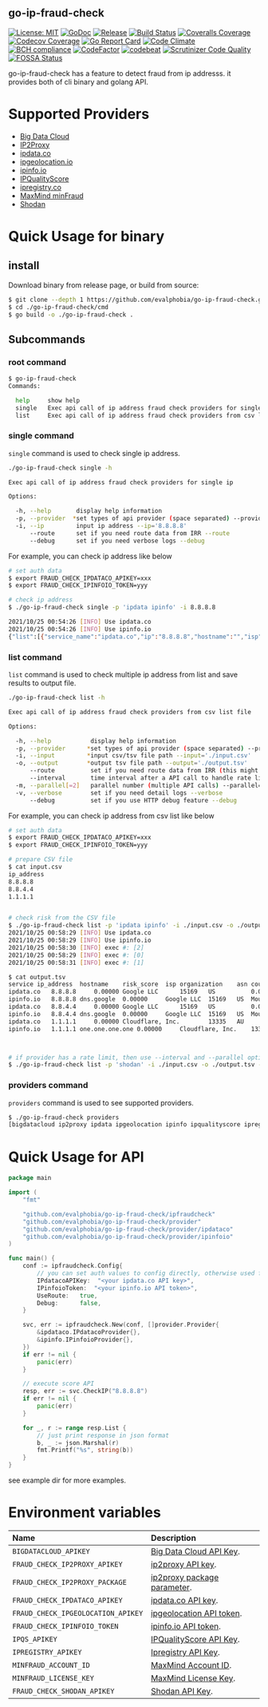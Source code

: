 go-ip-fraud-check
----

[![License: MIT][401]][402] [![GoDoc][101]][102] [![Release][103]][104] [![Build Status][201]][202] [![Coveralls Coverage][203]][204] [![Codecov Coverage][205]][206]
[![Go Report Card][301]][302] [![Code Climate][303]][304] [![BCH compliance][305]][306] [![CodeFactor][307]][308] [![codebeat][309]][310] [![Scrutinizer Code Quality][311]][312] [![FOSSA Status][403]][404]


<!-- Basic -->

[101]: https://godoc.org/github.com/evalphobia/go-ip-fraud-check?status.svg
[102]: https://godoc.org/github.com/evalphobia/go-ip-fraud-check
[103]: https://img.shields.io/github/release/evalphobia/go-ip-fraud-check.svg
[104]: https://github.com/evalphobia/go-ip-fraud-check/releases/latest
[105]: https://img.shields.io/github/downloads/evalphobia/go-ip-fraud-check/total.svg?maxAge=1800
[106]: https://github.com/evalphobia/go-ip-fraud-check/releases
[107]: https://img.shields.io/github/stars/evalphobia/go-ip-fraud-check.svg
[108]: https://github.com/evalphobia/go-ip-fraud-check/stargazers


<!-- Testing -->

[201]: https://github.com/evalphobia/go-ip-fraud-check/workflows/test/badge.svg
[202]: https://github.com/evalphobia/go-ip-fraud-check/actions?query=workflow%3Atest
[203]: https://coveralls.io/repos/evalphobia/go-ip-fraud-check/badge.svg?branch=master&service=github
[204]: https://coveralls.io/github/evalphobia/go-ip-fraud-check?branch=master
[205]: https://codecov.io/gh/evalphobia/go-ip-fraud-check/branch/master/graph/badge.svg
[206]: https://codecov.io/gh/evalphobia/go-ip-fraud-check


<!-- Code Quality -->

[301]: https://goreportcard.com/badge/github.com/evalphobia/go-ip-fraud-check
[302]: https://goreportcard.com/report/github.com/evalphobia/go-ip-fraud-check
[303]: https://codeclimate.com/github/evalphobia/go-ip-fraud-check/badges/gpa.svg
[304]: https://codeclimate.com/github/evalphobia/go-ip-fraud-check
[305]: https://bettercodehub.com/edge/badge/evalphobia/go-ip-fraud-check?branch=master
[306]: https://bettercodehub.com/
[307]: https://www.codefactor.io/repository/github/evalphobia/go-ip-fraud-check/badge
[308]: https://www.codefactor.io/repository/github/evalphobia/go-ip-fraud-check
[309]: https://codebeat.co/badges/142f5ca7-da37-474f-9264-f708ade08b5c
[310]: https://codebeat.co/projects/github-com-evalphobia-go-ip-fraud-check-master
[311]: https://scrutinizer-ci.com/g/evalphobia/go-ip-fraud-check/badges/quality-score.png?b=master
[312]: https://scrutinizer-ci.com/g/evalphobia/go-ip-fraud-check/?branch=master

<!-- License -->
[401]: https://img.shields.io/badge/License-MIT-blue.svg
[402]: LICENSE.md
[403]: https://app.fossa.com/api/projects/git%2Bgithub.com%2Fevalphobia%2Fgo-ip-fraud-check.svg?type=shield
[404]: https://app.fossa.com/projects/git%2Bgithub.com%2Fevalphobia%2Fgo-ip-fraud-check?ref=badge_shield


go-ip-fraud-check has a feature to detect fraud from ip addresss.
it provides both of cli binary and golang API.

# Supported Providers

- [Big Data Cloud](https://www.bigdatacloud.com/)
- [IP2Proxy](https://www.ip2location.com/web-service/ip2proxy)
- [ipdata.co](https://ipdata.co/)
- [ipgeolocation.io](https://ipgeolocation.io/)
- [ipinfo.io](https://ipinfo.io/)
- [IPQualityScore](https://www.ipqualityscore.com/)
- [ipregistry.co](https://ipregistry.co/)
- [MaxMind minFraud](https://www.maxmind.com/en/solutions/minfraud-services/)
- [Shodan](https://sodan.io/)


# Quick Usage for binary

## install

Download binary from release page, or build from source:

```bash
$ git clone --depth 1 https://github.com/evalphobia/go-ip-fraud-check.git
$ cd ./go-ip-fraud-check/cmd
$ go build -o ./go-ip-fraud-check .
```

## Subcommands

### root command

```bash
$ go-ip-fraud-check
Commands:

  help     show help
  single   Exec api call of ip address fraud check providers for single ip
  list     Exec api call of ip address fraud check providers from csv list file
```

### single command

`single` command is used to check single ip address.

```bash
./go-ip-fraud-check single -h

Exec api call of ip address fraud check providers for single ip

Options:

  -h, --help       display help information
  -p, --provider  *set types of api provider (space separated) --provider='ipdata ipinfo minfraud'
  -i, --ip         input ip address --ip='8.8.8.8'
      --route      set if you need route data from IRR --route
      --debug      set if you need verbose logs --debug
```

For example, you can check ip address like below

```bash
# set auth data
$ export FRAUD_CHECK_IPDATACO_APIKEY=xxx
$ export FRAUD_CHECK_IPINFOIO_TOKEN=yyy

# check ip address
$ ./go-ip-fraud-check single -p 'ipdata ipinfo' -i 8.8.8.8

2021/10/25 00:54:26 [INFO] Use ipdata.co
2021/10/25 00:54:26 [INFO] Use ipinfo.io
{"list":[{"service_name":"ipdata.co","ip":"8.8.8.8","hostname":"","isp":"Google LLC","organization":"","asn":15169,"risk_score":0,"is_anonymous":false,"is_anonymous_vpn":false,"is_hosting":false,"is_proxy":false,"is_tor":false,"is_bot":false,"is_bogon":false,"has_other_threat":false,"country":"US","city":"","region":"","latitude":0,"longitude":0,"error":""},{"service_name":"ipinfo.io","ip":"8.8.8.8","hostname":"dns.google","isp":"","organization":"Google LLC","asn":15169,"risk_score":0,"is_anonymous":false,"is_anonymous_vpn":false,"is_hosting":false,"is_proxy":false,"is_tor":false,"is_bot":false,"is_bogon":false,"has_other_threat":false,"country":"US","city":"Mountain View","region":"California","latitude":37.4056,"longitude":-122.0775,"error":""}],"as_prefix":["66.249.80.0/20","74.125.57.240/29","216.239.44.0/24", ...]}
```

### list command

`list` command is used to check multiple ip address from list and save results to output file.

```bash
./go-ip-fraud-check list -h

Exec api call of ip address fraud check providers from csv list file

Options:

  -h, --help           display help information
  -p, --provider      *set types of api provider (space separated) --provider='ipdata ipinfo minfraud'
  -i, --input         *input csv/tsv file path --input='./input.csv'
  -o, --output        *output tsv file path --output='./output.tsv'
      --route          set if you need route data from IRR (this might be slow) --route
      --interval       time interval after a API call to handle rate limit (ms=msec s=sec, m=min) --interval=1.5s
  -m, --parallel[=2]   parallel number (multiple API calls) --parallel=2
  -v, --verbose        set if you need detail logs --verbose
      --debug          set if you use HTTP debug feature --debug
```

For example, you can check ip address from csv list like below

```bash
# set auth data
$ export FRAUD_CHECK_IPDATACO_APIKEY=xxx
$ export FRAUD_CHECK_IPINFOIO_TOKEN=yyy

# prepare CSV file
$ cat input.csv
ip_address
8.8.8.8
8.8.4.4
1.1.1.1


# check risk from the CSV file
$ ./go-ip-fraud-check list -p 'ipdata ipinfo' -i ./input.csv -o ./output.tsv
2021/10/25 00:58:29 [INFO] Use ipdata.co
2021/10/25 00:58:29 [INFO] Use ipinfo.io
2021/10/25 00:58:30 [INFO] exec #: [2]
2021/10/25 00:58:29 [INFO] exec #: [0]
2021/10/25 00:58:31 [INFO] exec #: [1]

$ cat output.tsv
service	ip_address	hostname	risk_score	isp	organization	asn	country	city	region	latitude	longitude	is_anonymous	is_anonymous_vpn	is_hosting	is_proxy	is_tor	is_bot	is_bogon	has_other_threat
ipdata.co	8.8.8.8		0.00000	Google LLC		15169	US			0.00000	0.00000	false	false	false	false	false	false	false	false
ipinfo.io	8.8.8.8	dns.google	0.00000		Google LLC	15169	US	Mountain View	California	37.40560	-122.07750	false	false	false	false	false	false	false	false
ipdata.co	8.8.4.4		0.00000	Google LLC		15169	US			0.00000	0.00000	false	false	false	false	false	false	false	false
ipinfo.io	8.8.4.4	dns.google	0.00000		Google LLC	15169	US	Mountain View	California	37.40560	-122.07750	false	false	false	false	false	false	false	false
ipdata.co	1.1.1.1		0.00000	Cloudflare, Inc.		13335	AU			0.00000	0.00000	false	false	false	false	false	false	false	false
ipinfo.io	1.1.1.1	one.one.one.one	0.00000		Cloudflare, Inc.	13335	US	San Francisco	California37.76210	-122.39710	false	false	true	false	false	false	false	false



# if provider has a rate limit, then use --interval and --parallel option.
$ ./go-ip-fraud-check list -p 'shodan' -i ./input.csv -o ./output.tsv --interval=1.2s --parallel=1
```


### providers command

`providers` command is used to see supported providers.

```bash
$ ./go-ip-fraud-check providers
[bigdatacloud ip2proxy ipdata ipgeolocation ipinfo ipqualityscore ipregistry minfraud shodan]
```

# Quick Usage for API

```go
package main

import (
	"fmt"

	"github.com/evalphobia/go-ip-fraud-check/ipfraudcheck"
	"github.com/evalphobia/go-ip-fraud-check/provider"
	"github.com/evalphobia/go-ip-fraud-check/provider/ipdataco"
	"github.com/evalphobia/go-ip-fraud-check/provider/ipinfoio"
)

func main() {
	conf := ipfraudcheck.Config{
        // you can set auth values to config directly, otherwise used from environment variables.
		IPdatacoAPIKey:  "<your ipdata.co API key>",
		IPinfoioToken:  "<your ipinfo.io API token>",
		UseRoute:   true,
		Debug:      false,
	}

	svc, err := ipfraudcheck.New(conf, []provider.Provider{
		&ipdataco.IPdatacoProvider{},
		&ipinfo.IPinfoioProvider{},
	})
	if err != nil {
		panic(err)
	}

	// execute score API
	resp, err := svc.CheckIP("8.8.8.8")
	if err != nil {
		panic(err)
	}

	for _, r := range resp.List {
		// just print response in json format
		b, _ := json.Marshal(r)
		fmt.Printf("%s", string(b))
	}
}
```

see example dir for more examples.


# Environment variables

| Name | Description |
|:--|:--|
| `BIGDATACLOUD_APIKEY` | [Big Data Cloud API Key](https://www.bigdatacloud.com/sdk). |
| `FRAUD_CHECK_IP2PROXY_APIKEY` | [ip2proxy API key](https://www.ip2location.com/web-service/ip2proxy/). |
| `FRAUD_CHECK_IP2PROXY_PACKAGE` | [ip2proxy package parameter](https://www.ip2location.com/web-service/ip2proxy/). |
| `FRAUD_CHECK_IPDATACO_APIKEY` | [ipdata.co API key](https://docs.ipdata.co/). |
| `FRAUD_CHECK_IPGEOLOCATION_APIKEY` | [ipgeolocation API token](https://ipgeolocation.io/documentation.html). |
| `FRAUD_CHECK_IPINFOIO_TOKEN` | [ipinfo.io API token](https://ipinfo.io/developers). |
| `IPQS_APIKEY` | [IPQualityScore API Key](https://www.ipqualityscore.com/documentation/overview). |
| `IPREGISTRY_APIKEY` | [Ipregistry API Key](https://ipregistry.co/docs/authentication). |
| `MINFRAUD_ACCOUNT_ID` | [MaxMind Account ID](https://support.maxmind.com/account-faq/license-keys/how-do-i-generate-a-license-key/). |
| `MINFRAUD_LICENSE_KEY` | [MaxMind License Key](https://support.maxmind.com/account-faq/license-keys/how-do-i-generate-a-license-key/). |
| `FRAUD_CHECK_SHODAN_APIKEY` | [Shodan API Key](https://developer.shodan.io/api/requirements). |
